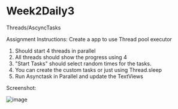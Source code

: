 # Week2Daily3
Threads/AscyncTasks

Assignment Instructions:
Create a app to use Thread pool executor
1. Should start 4 threads in parallel
2. All threads should show the progress using 4 <ProgressBar>
3. "Start Tasks" should select random times for the tasks.
4. You can create the custom tasks or just using Thread.sleep
5. Run Asynctask in Parallel and update the TextViews

Screenshot:

![image](https://user-images.githubusercontent.com/44408528/47827873-a631af00-dd56-11e8-8618-f6dc4fcfb267.png)
